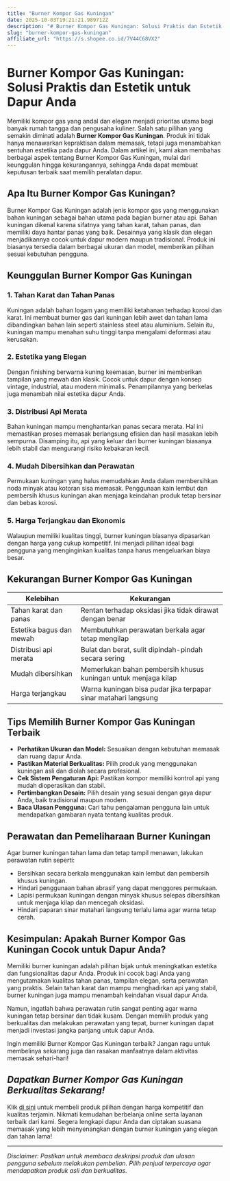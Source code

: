 ```yaml
---
title: "Burner Kompor Gas Kuningan"
date: 2025-10-03T19:21:21.989712Z
description: "# Burner Kompor Gas Kuningan: Solusi Praktis dan Estetik untuk Dapur Anda..."
slug: "burner-kompor-gas-kuningan"
affiliate_url: "https://s.shopee.co.id/7V44C68VX2"
---
```

# Burner Kompor Gas Kuningan: Solusi Praktis dan Estetik untuk Dapur Anda

Memiliki kompor gas yang andal dan elegan menjadi prioritas utama bagi banyak rumah tangga dan pengusaha kuliner. Salah satu pilihan yang semakin diminati adalah **Burner Kompor Gas Kuningan**. Produk ini tidak hanya menawarkan kepraktisan dalam memasak, tetapi juga menambahkan sentuhan estetika pada dapur Anda. Dalam artikel ini, kami akan membahas berbagai aspek tentang Burner Kompor Gas Kuningan, mulai dari keunggulan hingga kekurangannya, sehingga Anda dapat membuat keputusan terbaik saat memilih peralatan dapur.

## Apa Itu Burner Kompor Gas Kuningan?

Burner Kompor Gas Kuningan adalah jenis kompor gas yang menggunakan bahan kuningan sebagai bahan utama pada bagian burner atau api. Bahan kuningan dikenal karena sifatnya yang tahan karat, tahan panas, dan memiliki daya hantar panas yang baik. Desainnya yang klasik dan elegan menjadikannya cocok untuk dapur modern maupun tradisional. Produk ini biasanya tersedia dalam berbagai ukuran dan model, memberikan pilihan sesuai kebutuhan pengguna.

## Keunggulan Burner Kompor Gas Kuningan

### 1. Tahan Karat dan Tahan Panas
Kuningan adalah bahan logam yang memiliki ketahanan terhadap korosi dan karat. Ini membuat burner gas dari kuningan lebih awet dan tahan lama dibandingkan bahan lain seperti stainless steel atau aluminium. Selain itu, kuningan mampu menahan suhu tinggi tanpa mengalami deformasi atau kerusakan.

### 2. Estetika yang Elegan
Dengan finishing berwarna kuning keemasan, burner ini memberikan tampilan yang mewah dan klasik. Cocok untuk dapur dengan konsep vintage, industrial, atau modern minimalis. Penampilannya yang berkelas juga menambah nilai estetika dapur Anda.

### 3. Distribusi Api Merata
Bahan kuningan mampu menghantarkan panas secara merata. Hal ini memastikan proses memasak berlangsung efisien dan hasil masakan lebih sempurna. Disamping itu, api yang keluar dari burner kuningan biasanya lebih stabil dan mengurangi risiko kebakaran kecil.

### 4. Mudah Dibersihkan dan Perawatan
Permukaan kuningan yang halus memudahkan Anda dalam membersihkan noda minyak atau kotoran sisa memasak. Penggunaan kain lembut dan pembersih khusus kuningan akan menjaga keindahan produk tetap bersinar dan bebas korosi.

### 5. Harga Terjangkau dan Ekonomis
Walaupun memiliki kualitas tinggi, burner kuningan biasanya dipasarkan dengan harga yang cukup kompetitif. Ini menjadi pilihan ideal bagi pengguna yang menginginkan kualitas tanpa harus mengeluarkan biaya besar.

## Kekurangan Burner Kompor Gas Kuningan

| Kelebihan | Kekurangan |
|--------------|--------------|
| Tahan karat dan panas | Rentan terhadap oksidasi jika tidak dirawat dengan benar |
| Estetika bagus dan mewah | Membutuhkan perawatan berkala agar tetap mengilap |
| Distribusi api merata | Bulat dan berat, sulit dipindah-pindah secara sering |
| Mudah dibersihkan | Memerlukan bahan pembersih khusus kuningan untuk menjaga kilap |
| Harga terjangkau | Warna kuningan bisa pudar jika terpapar sinar matahari langsung |

## Tips Memilih Burner Kompor Gas Kuningan Terbaik

- **Perhatikan Ukuran dan Model:** Sesuaikan dengan kebutuhan memasak dan ruang dapur Anda.
- **Pastikan Material Berkualitas:** Pilih produk yang menggunakan kuningan asli dan diolah secara profesional.
- **Cek Sistem Pengaturan Api:** Pastikan kompor memiliki kontrol api yang mudah dioperasikan dan stabil.
- **Pertimbangkan Desain:** Pilih desain yang sesuai dengan gaya dapur Anda, baik tradisional maupun modern.
- **Baca Ulasan Pengguna:** Cari tahu pengalaman pengguna lain untuk mendapatkan gambaran nyata tentang kualitas produk.

## Perawatan dan Pemeliharaan Burner Kuningan

Agar burner kuningan tahan lama dan tetap tampil menawan, lakukan perawatan rutin seperti:

- Bersihkan secara berkala menggunakan kain lembut dan pembersih khusus kuningan.
- Hindari penggunaan bahan abrasif yang dapat menggores permukaan.
- Lapisi permukaan kuningan dengan minyak khusus selepas dibersihkan untuk menjaga kilap dan mencegah oksidasi.
- Hindari paparan sinar matahari langsung terlalu lama agar warna tetap cerah.

## Kesimpulan: Apakah Burner Kompor Gas Kuningan Cocok untuk Dapur Anda?

Memiliki burner kuningan adalah pilihan bijak untuk meningkatkan estetika dan fungsionalitas dapur Anda. Produk ini cocok bagi Anda yang mengutamakan kualitas tahan panas, tampilan elegan, serta perawatan yang praktis. Selain tahan karat dan mampu menghadirkan api yang stabil, burner kuningan juga mampu menambah keindahan visual dapur Anda.

Namun, ingatlah bahwa perawatan rutin sangat penting agar warna kuningan tetap bersinar dan tidak kusam. Dengan memilih produk yang berkualitas dan melakukan perawatan yang tepat, burner kuningan dapat menjadi investasi jangka panjang untuk dapur Anda.

Ingin memiliki Burner Kompor Gas Kuningan terbaik? Jangan ragu untuk membelinya sekarang juga dan rasakan manfaatnya dalam aktivitas memasak sehari-hari!

## ***Dapatkan Burner Kompor Gas Kuningan Berkualitas Sekarang!***

Klik [di sini](https://s.shopee.co.id/7V44C68VX2) untuk membeli produk pilihan dengan harga kompetitif dan kualitas terjamin. Nikmati kemudahan berbelanja online serta layanan terbaik dari kami. Segera lengkapi dapur Anda dan ciptakan suasana memasak yang lebih menyenangkan dengan burner kuningan yang elegan dan tahan lama!

---

*Disclaimer: Pastikan untuk membaca deskripsi produk dan ulasan pengguna sebelum melakukan pembelian. Pilih penjual terpercaya agar mendapatkan produk asli dan berkualitas.*